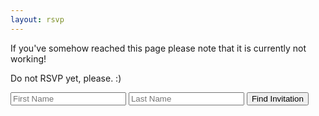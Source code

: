 ```yaml
---
layout: rsvp
---
```

If you've somehow reached this page please note that it is currently not working!

Do not RSVP yet, please. :)

<input id="firstname" type="text" placeholder="First Name">
<input id="lastname" type="text" placeholder="Last Name">
<button type="button" onclick="searchInvites()">Find Invitation</button>
<div id='welcome'></div>
<div id='forms'></div>
<div id='error' style="display: none">
Sorry, we couldn't find your invitation.<br>
Is there an alternate spelling of your name?<br>
If you continue to have trouble, just email me your RSVP directly at
<em>trevor dot narayan at gmail dot com<em>. ❤️
</div>
